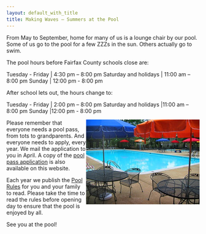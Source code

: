 ```yaml
---
layout: default_with_title
title: Making Waves – Summers at the Pool
---
```


From May to September, home for many of us is a lounge chair by our pool. Some of us go to the pool for a few ZZZs in the sun. Others actually go to swim.

The pool hours before Fairfax County schools close are:

Tuesday - Friday      | 4:30 pm – 8:00 pm
Saturday and holidays | 11:00 am – 8:00 pm
Sunday                | 12:00 pm - 8:00 pm

After school lets out, the hours change to:

Tuesday - Friday | 2:00 pm – 8:00 pm
Saturday and holidays |11:00 am – 8:00 pm
Sunday |12:00 pm - 8:00 pm

<img alt="Pool Tables" src="images/pool_tables.jpg" style="float: right;" />Please remember that everyone needs a pool pass, from tots to grandparents. And everyone needs to apply, every year. We mail the application to you in April. A copy of the [pool pass application](https://skydrive.live.com/redir?resid=529E6218CA92DA58%211548) is also available on this website.

Each year we publish the [Pool Rules](https://skydrive.live.com/redir?resid=529E6218CA92DA58%211547) for you and your family to read. Please take the time to read the rules before opening day to ensure that the pool is enjoyed by all.

See you at the pool!
												
